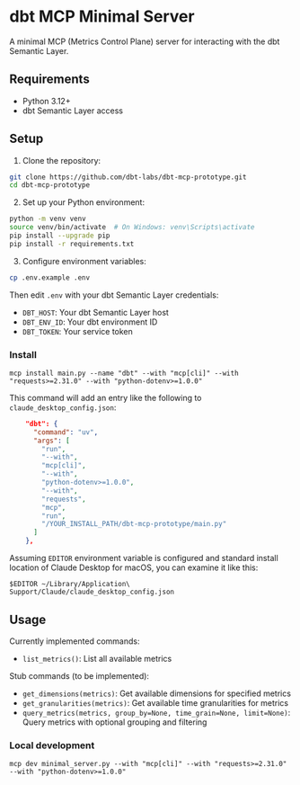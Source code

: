 # dbt MCP Minimal Server

A minimal MCP (Metrics Control Plane) server for interacting with the dbt Semantic Layer.

## Requirements

- Python 3.12+
- dbt Semantic Layer access

## Setup

1. Clone the repository:
```bash
git clone https://github.com/dbt-labs/dbt-mcp-prototype.git
cd dbt-mcp-prototype
```

2. Set up your Python environment:
```bash
python -m venv venv
source venv/bin/activate  # On Windows: venv\Scripts\activate
pip install --upgrade pip
pip install -r requirements.txt
```

3. Configure environment variables:
```bash
cp .env.example .env
```
Then edit `.env` with your dbt Semantic Layer credentials:
- `DBT_HOST`: Your dbt Semantic Layer host
- `DBT_ENV_ID`: Your dbt environment ID
- `DBT_TOKEN`: Your service token

### Install

```shell
mcp install main.py --name "dbt" --with "mcp[cli]" --with "requests>=2.31.0" --with "python-dotenv>=1.0.0"
```

This command will add an entry like the following to `claude_desktop_config.json`:

```json
    "dbt": {
      "command": "uv",
      "args": [
        "run",
        "--with",
        "mcp[cli]",
        "--with",
        "python-dotenv>=1.0.0",
        "--with",
        "requests",
        "mcp",
        "run",
        "/YOUR_INSTALL_PATH/dbt-mcp-prototype/main.py"
      ]
    },
```

Assuming `EDITOR` environment variable is configured and standard install location of Claude Desktop for macOS, you can examine it like this:

```shell
$EDITOR ~/Library/Application\ Support/Claude/claude_desktop_config.json
```

## Usage

Currently implemented commands:
- `list_metrics()`: List all available metrics

Stub commands (to be implemented):
- `get_dimensions(metrics)`: Get available dimensions for specified metrics
- `get_granularities(metrics)`: Get available time granularities for metrics
- `query_metrics(metrics, group_by=None, time_grain=None, limit=None)`: Query metrics with optional grouping and filtering

### Local development

```shell
mcp dev minimal_server.py --with "mcp[cli]" --with "requests>=2.31.0" --with "python-dotenv>=1.0.0"
```
